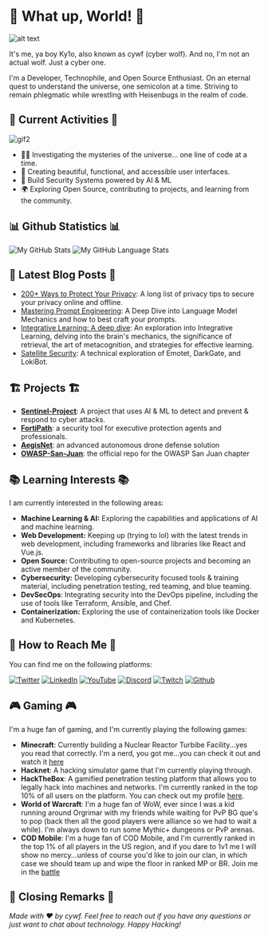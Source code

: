 # 🚀 What up, World! 🚀

![alt text](https://camo.githubusercontent.com/ebad9cab74600c6ee561ef2649a5b29cfa05bc7ab656573640ef72ffbbd5a3ae/68747470733a2f2f6d656469612e67697068792e636f6d2f6d656469612f76312e59326c6b505463354d4749334e6a45784d6a49794d7a67785a4459315a44426d4e7a55785a6d466a4d6a55314e475132596a59335a6d597a4d574e694e4455354d4442695a535a6a6444316e2f74384a31656156797a326a70314954306c512f67697068792e676966)

It's me, ya boy Ky1o, also known as cywf (cyber wolf). And no, I'm not an actual wolf. Just a cyber one.

I'm a Developer, Technophile, and Open Source Enthusiast. On an eternal quest to understand the universe, one semicolon at a time. Striving to remain phlegmatic while wrestling with Heisenbugs in the realm of code.

## 🎉 Current Activities 🎉

![gif2](https://media.giphy.com/media/Z543HuFdQAmkg/giphy.gif)

- 🕵️‍♀️ Investigating the mysteries of the universe... one line of code at a time.
- 🎨 Creating beautiful, functional, and accessible user interfaces.
- 🚀 Build Security Systems powered by AI & ML
- 🌍 Exploring Open Source, contributing to projects, and learning from the community.

## 📊 Github Statistics 📊

![My GitHub Stats](https://github-readme-stats.vercel.app/api/?username=cywf&count_private=true&theme=tokyonight&showicons=true)
![My GitHub Language Stats](https://github-readme-stats.vercel.app/api/top-langs/?username=cywf&langs_count=5&theme=tokyonight)

## 📝 Latest Blog Posts 📝

- [200+ Ways to Protect Your Privacy](https://gist.github.com/cywf/ec0e06983acb16549ee3c58de681543a): A long list of privacy tips to secure your privacy online and offline.
- [Mastering Prompt Engineering](https://gist.github.com/cywf/cc19004e4d6bc57b285efca9fb9da129): A Deep Dive into Language Model Mechanics and how to best craft your prompts.
- [Integrative Learning: A deep dive](https://gist.github.com/cywf/e5398eb4bb1a01088b19b1aea6feec4f): An exploration into Integrative Learning, delving into the brain's mechanics, the significance of retrieval, the art of metacognition, and strategies for effective learning.
- [Satellite Security](https://gist.github.com/cywf/f91f0194d385da8e443d62159f224a4f): A technical exploration of Emotet, DarkGate, and LokiBot.

## 🏗️ Projects 🏗️

- [**Sentinel-Project**](https://github.com/folkvarlabs/sentinel-project): A project that uses AI & ML to detect and prevent & respond to cyber attacks. 
- [**FortiPath**](https://github.com/cywf/FortiPath): a security tool for executive protection agents and professionals.
- [**AegisNet**](https://github.com/cywf/AegisNet): an advanced autonomous drone defense solution
- [**OWASP-San-Juan**](https://github.com/cywf/www-chapter-san-juan): the official repo for the OWASP San Juan chapter

## 📚 Learning Interests 📚

I am currently interested in the following areas:

- **Machine Learning & AI:** Exploring the capabilities and applications of AI and machine learning.
- **Web Development:** Keeping up (trying to lol) with the latest trends in web development, including frameworks and libraries like React and Vue.js.
- **Open Source:** Contributing to open-source projects and becoming an active member of the community.
- **Cybersecurity:** Developing cybersecurity focused tools & training material, including penetration testing, red teaming, and blue teaming.
- **DevSecOps**: Integrating security into the DevOps pipeline, including the use of tools like Terraform, Ansible, and Chef.
- **Containerization:** Exploring the use of containerization tools like Docker and Kubernetes.

## 📮 How to Reach Me 📮

You can find me on the following platforms:

[![Twitter](https://img.shields.io/twitter/follow/cwfpk?style=social)](https://twitter.com/cwfpk)
[![LinkedIn](https://img.shields.io/badge/LinkedIn-0077B5?style=for-the-badge&logo=linkedin&logoColor=white)](https://www.linkedin.com/in/kparisher/)
[![YouTube](https://img.shields.io/badge/YouTube-FF0000?style=for-the-badge&logo=youtube&logoColor=white)](https://www.youtube.com/@thealt-f4society936)
[![Discord](https://img.shields.io/badge/Discord-7289DA?style=for-the-badge&logo=discord&logoColor=white)](https://discord.gg/nQgTBZZrA4)
[![Twitch](https://img.shields.io/badge/Twitch-9146FF?style=for-the-badge&logo=twitch&logoColor=white)](https://www.twitch.tv/altf4society)
[![Github](https://img.shields.io/badge/GitHub-100000?style=for-the-badge&logo=github&logoColor=white)](https://github.com/cywf)

## 🎮 Gaming 🎮

I'm a huge fan of gaming, and I'm currently playing the following games:

- **Minecraft**: Currently building a Nuclear Reactor Turbibe Facility...yes you read that correctly. I'm a nerd, you got me...you can check it out and watch it [here](https://www.youtube.com/watch?v=ag0bRABA0Nw&t=101s)
- **Hacknet**: A hacking simulator game that I'm currently playing through. 
- **HackTheBox**: A gamified penetration testing platform that allows you to legally hack into machines and networks. I'm currently ranked in the top 10% of all users on the platform. You can check out my profile [here](https://app.hackthebox.com/profile/752236).
- **World of Warcraft**: I'm a huge fan of WoW, ever since I was a kid running around Orgrimar with my friends while waiting for PvP BG que's to pop (back then all the good players were alliance so we had to wait a while). I'm always down to run some Mythic+ dungeons or PvP arenas.
- **COD Mobile**: I'm a huge fan of COD Mobile, and I'm currently ranked in the top 1% of all players in the US region, and if you dare to 1v1 me I will show no mercy...unless of course you'd like to join our clan, in which case we should team up and wipe the floor in ranked MP or BR. Join me in the [battle](https://www.callofduty.com/cdn/invite/west/system_en_US.html)

## 📜 Closing Remarks 📜

_Made with :heart: by cywf. Feel free to reach out if you have any questions or just want to chat about technology. Happy Hacking!_
